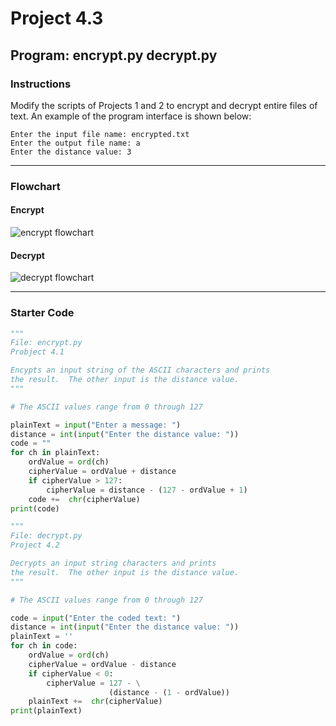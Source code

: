 
# Project 4.3

## Program: encrypt.py decrypt.py

### Instructions

Modify the scripts of Projects 1 and 2 to encrypt and decrypt entire files of text.
An example of the program interface is shown below:

```text
Enter the input file name: encrypted.txt
Enter the output file name: a
Enter the distance value: 3
```

---

### Flowchart

#### Encrypt

![encrypt flowchart](encrypt.flowchart.svg)

#### Decrypt

![decrypt flowchart](decrypt.flowchart.svg)

---

### Starter Code

```python
"""
File: encrypt.py
Probject 4.1

Encypts an input string of the ASCII characters and prints
the result.  The other input is the distance value.
"""

# The ASCII values range from 0 through 127

plainText = input("Enter a message: ")
distance = int(input("Enter the distance value: "))
code = ""
for ch in plainText:
    ordValue = ord(ch)
    cipherValue = ordValue + distance
    if cipherValue > 127:
        cipherValue = distance - (127 - ordValue + 1)
    code +=  chr(cipherValue)
print(code)

```

```python
"""
File: decrypt.py
Project 4.2

Decrypts an input string characters and prints
the result.  The other input is the distance value.
"""

# The ASCII values range from 0 through 127

code = input("Enter the coded text: ")
distance = int(input("Enter the distance value: "))
plainText = ''
for ch in code:
    ordValue = ord(ch)
    cipherValue = ordValue - distance
    if cipherValue < 0:
        cipherValue = 127 - \
                      (distance - (1 - ordValue))
    plainText +=  chr(cipherValue)
print(plainText)

```
